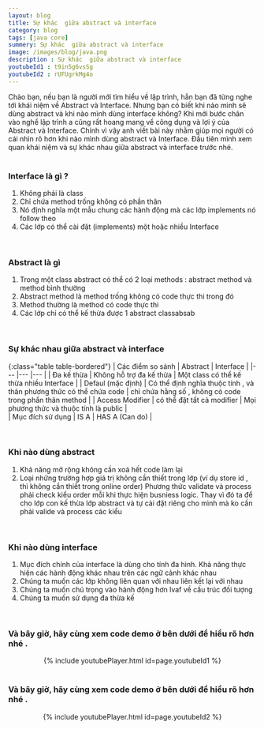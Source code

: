 ```yaml
---
layout: blog
title: Sự khác  giữa abstract và interface
category: blog
tags: [java core]
summery: Sự khác  giữa abstract và interface 
image: /images/blog/java.png
description : Sự khác  giữa abstract và interface 
youtubeId1 : t9in5g6vsSg
youtubeId2 : rUFUgrkMg4o
---
```


Chào bạn, nếu bạn là người mới tìm hiểu về lập trình, hẳn bạn đã từng nghe tới khái niệm về Abstract và Interface.
Nhưng bạn có biết khi nào mình sẽ dùng abstract và khi nào mình dùng interface không? Khi mới bước chân vào 
nghề lập trình a cũng rất hoang mang về công dụng và lợi ý của Abstract và Interface. Chính vì vậy anh
viết bài này nhằm giúp mọi người có cái nhìn rõ hơn khi nào mình dùng abstract và Interface.
Đầu tiên mình xem quan khái niệm và sự khác nhau giữa abstract và interface trước nhé.
<br><br>

### Interface là gì ?

1. Không phải là class
2. Chỉ chứa method trống không có phần thân
3. Nó định nghĩa một mẫu chung các hành động mà các lớp implements nó follow theo
4. Các lớp có thể cài đặt (implements) một hoặc nhiều Interface 
<br>

### Abstract là gì

1. Trong một class abstract có thể có 2 loại methods : abstract method và method bình thường
2. Abstract method là method trống không có code thực thi trong đó
3. Method thường là method có code thực thi 
4. Các lớp chỉ có thể kế thừa được 1 abstract classabsab
<br>

### Sự khác nhau giữa abstract và interface

 {:class="table table-bordered"}
 |  Các điểm so sánh  	|  Abstract	                    |   Interface	                                  | 
 |---	                |---	                        |---	     	                                  |
 |   Đa kế thừa 	    | Không hỗ trợ đa kế thừa	    | Một class có thể kế thừa nhiều Interface        |
 |   Defaul (mặc định) 	| Có thể định nghĩa thuộc tính , và thân phương thức có thể chứa code 	    | chỉ chứa hằng số , không có code trong phần thân method | 
 |   Access Modifier	                |   có thể đặt tất cả modifier	    |   Mọi phương thức và thuộc tính là  public	        |  
 |   Mục đích sử dụng                   |     IS  A    |    HAS A (Can do)    |

<br>
 
### Khi nào dùng abstract

1. Khả năng mở rộng không cần xoá hết code làm lại
2. Loại những trường hợp giá trị không cần thiết trong lớp (ví dụ store id , thì không cần thiết trong online order)
Phương thức validate và process phải check kiểu order mỗi khi thực hiện busniess logic. Thay vì đó ta để cho lớp con kế thừa lớp abstract và tự cài đặt riêng cho mình mà ko cần phải valide và process các kiểu
<br>

### Khi nào dùng interface

1. Mục đích chính của interface là dùng cho tính đa hình. Khả năng thực hiện các hành động khác nhau trên các
ngữ cảnh khác nhau
2. Chúng ta muốn các lớp không liên quan với nhau liên kết lại với nhau
3. Chúng ta muốn chú trọng vào hành động hơn lvaf về cấu trúc đối tượng
4. Chúng ta muốn sử dụng đa thừa kế 
<br>

### Và bây giờ, hãy cùng xem code demo ở bên dưới để hiểu rõ hơn nhé . 

<center>
{% include youtubePlayer.html id=page.youtubeId1 %}
</center>
<br>

### Và bây giờ, hãy cùng xem code demo ở bên dưới để hiểu rõ hơn nhé . 

<center>
{% include youtubePlayer.html id=page.youtubeId2 %}
</center>